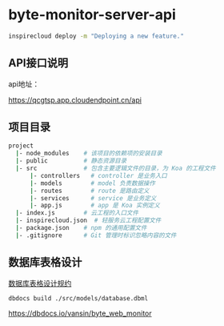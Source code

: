 # byte-monitor-server-api



```sh
inspirecloud deploy -m "Deploying a new feature."
```


## API接口说明

api地址：

https://qcgtsp.app.cloudendpoint.cn/api

## 项目目录

```sh
project
  |- node_modules    # 该项目的依赖项的安装目录
  |- public          # 静态资源目录
  |- src             # 包含主要逻辑文件的目录，为 Koa 的工程文件
      |- controllers   # controller 是业务入口
      |- models        # model 负责数据操作
      |- routes        # route 是路由定义
      |- services      # service 是业务定义
      |- app.js        # app 是 Koa 实例定义
  |- index.js        # 云工程的入口文件
  |- inspirecloud.json  # 轻服务云工程配置文件
  |- package.json    # npm 的通用配置文件
  |- .gitignore      # Git 管理时标识忽略内容的文件
```

## 数据库表格设计

[数据库表格设计规约](./src/models/database.dbml)

```shell
dbdocs build ./src/models/database.dbml
```

https://dbdocs.io/vansin/byte_web_monitor

